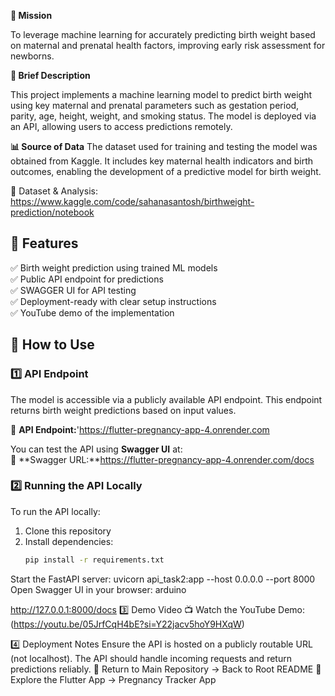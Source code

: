 **🎯 Mission**

To leverage machine learning for accurately predicting birth weight based on maternal and prenatal health factors, improving early risk assessment for newborns.

**📄 Brief Description**

This project implements a machine learning model to predict birth weight using key maternal and prenatal parameters such as gestation period, parity, age, height, weight, and smoking status. The model is deployed via an API, allowing users to access predictions remotely.

**📊 Source of Data**
The dataset used for training and testing the model was obtained from Kaggle. It includes key maternal health indicators and birth outcomes, enabling the development of a predictive model for birth weight.

📌 Dataset & Analysis: https://www.kaggle.com/code/sahanasantosh/birthweight-prediction/notebook
## 📌 Features  
✅ Birth weight prediction using trained ML models  
✅ Public API endpoint for predictions  
✅ SWAGGER UI for API testing  
✅ Deployment-ready with clear setup instructions  
✅ YouTube demo of the implementation  

## 🚀 How to Use  

### **1️⃣ API Endpoint**  
The model is accessible via a publicly available API endpoint. This endpoint returns birth weight predictions based on input values.  

🔗 **API Endpoint:**'https://flutter-pregnancy-app-4.onrender.com 

You can test the API using **Swagger UI** at:  
🔗 **Swagger URL:**https://flutter-pregnancy-app-4.onrender.com/docs 

### **2️⃣ Running the API Locally**  
To run the API locally:  
1. Clone this repository  
2. Install dependencies:  
   ```bash
   pip install -r requirements.txt
Start the FastAPI server:
uvicorn api_task2:app --host 0.0.0.0 --port 8000
Open Swagger UI in your browser:
arduino

http://127.0.0.1:8000/docs
3️⃣ Demo Video
📺 Watch the YouTube Demo:(https://youtu.be/05JrfCqH4bE?si=Y22jacv5hoY9HXqW)

4️⃣ Deployment Notes
Ensure the API is hosted on a publicly routable URL (not localhost).
The API should handle incoming requests and return predictions reliably.
📌 Return to Main Repository → Back to Root README
📌 Explore the Flutter App → Pregnancy Tracker App
